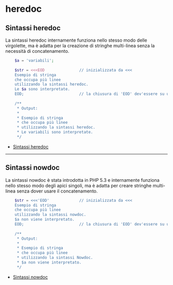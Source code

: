 # heredoc

## Sintassi heredoc

La sintassi heredoc internamente funziona nello stesso modo delle virgolette, ma è adatta per la creazione di stringhe multi-linea senza la necessità di concatenamento.

```php
    $a = 'variabili';
    
    $str = <<<EOD               // inizializzata da <<<
    Esempio di stringa
    che occupa più linee
    utilizzando la sintassi heredoc.
    Le $a sono interpretate.
    EOD;                        // la chiusura di 'EOD' dev'essere su una linea a parte, e senza indentazione
    
    /**
     * Output:
     *
     * Esempio di stringa
     * che occupa più linee
     * utilizzando la sintassi heredoc.
     * Le variabili sono interpretate.
     */
```
*   [Sintassi heredoc](http://php.net/language.types.string#language.types.string.syntax.heredoc)

---

## Sintassi nowdoc

La sintassi nowdoc è stata introdotta in PHP 5.3 e internamente funziona nello stesso modo degli apici singoli, ma è adatta per creare stringhe multi-linea senza dover usare il concatenamento.

```php
    $str = <<<'EOD'             // inizializzata da <<<
    Esempio di stringa
    che occupa più linee
    utilizzando la sintassi nowdoc.
    $a non viene interpretato.
    EOD;                        // la chiusura di 'EOD' dev'essere su una linea a parte, e senza indentazione
    
    /**
     * Output:
     *
     * Esempio di stringa
     * che occupa più linee
     * utilizzando la sintassi Nowdoc.
     * $a non viene interpretato.
     */
```
*   [Sintassi nowdoc](http://php.net/language.types.string#language.types.string.syntax.nowdoc)

